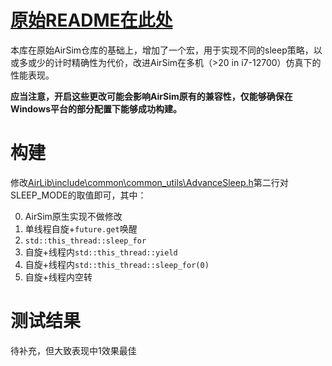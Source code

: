 # [原始README在此处](./README-raw.md)
本库在原始AirSim仓库的基础上，增加了一个宏，用于实现不同的sleep策略，以或多或少的计时精确性为代价，改进AirSim在多机（>20 in i7-12700）仿真下的性能表现。

**应当注意，开启这些更改可能会影响AirSim原有的兼容性，仅能够确保在Windows平台的部分配置下能够成功构建。**

# 构建
修改[AirLib\include\common\common_utils\AdvanceSleep.h]()第二行对SLEEP_MODE的取值即可，其中：

0. AirSim原生实现不做修改
1. 单线程自旋+`future.get`唤醒
2. `std::this_thread::sleep_for`
3. 自旋+线程内`std::this_thread::yield`
4. 自旋+线程内`std::this_thread::sleep_for(0)`
5. 自旋+线程内空转

# 测试结果
待补充，但大致表现中1效果最佳
